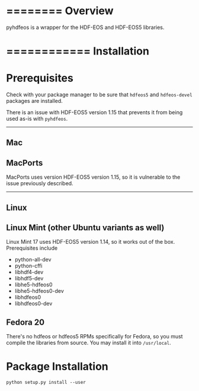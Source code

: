 ========
Overview
========

pyhdfeos is a wrapper for the HDF-EOS and HDF-EOS5 libraries.  


============
Installation
============

Prerequisites
=============
Check with your package manager to be sure that ```hdfeos5``` and
```hdfeos-devel``` packages are installed.

There is an issue with HDF-EOS5 version 1.15 that prevents it from being used
as-is with ```pyhdfeos```.

---
Mac
---

MacPorts
--------
MacPorts uses version HDF-EOS5 version 1.15, so it is vulnerable to the
issue previously described.

-----
Linux
-----

Linux Mint (other Ubuntu variants as well)
---------------------------------------------
Linux Mint 17 uses HDF-EOS5 version 1.14, so it works out of the box.
Prerequisites include

* python-all-dev
* python-cffi
* libhdf4-dev
* libhdf5-dev
* libhe5-hdfeos0
* libhe5-hdfeos0-dev
* libhdfeos0
* libhdfeos0-dev

Fedora 20
---------
There's no hdfeos or hdfeos5 RPMs specifically for Fedora, so you must compile
the libraries from source.  You may install it into ```/usr/local```.

Package Installation
====================

    python setup.py install --user
